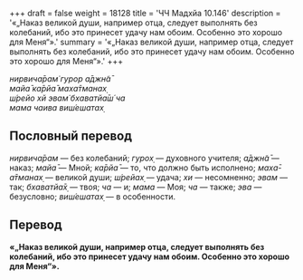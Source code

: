 +++
draft = false
weight = 18128
title = 'ЧЧ Мадхйа 10.146'
description = '«„Наказ великой души, например отца, следует выполнять без колебаний, ибо это принесет удачу нам обоим. Особенно это хорошо для Меня“».'
summary = '«„Наказ великой души, например отца, следует выполнять без колебаний, ибо это принесет удачу нам обоим. Особенно это хорошо для Меня“».'
+++

_нирвича̄рам̇ гурор а̄джн̃а̄  
майа̄ ка̄рйа̄ маха̄тманах̣  
ш́рейо хй эвам̇ бхаватйа̄ш́ ча  
мама чаива виш́ешатах̣_

## Пословный перевод

_нирвича̄рам_ — без колебаний; _гурох̣_ — духовного учителя; _а̄джн̃а̄_ — наказ; _майа̄_ — Мной; _ка̄рйа̄_ — то, что должно быть исполнено; _маха̄_\-_а̄тманах̣_ — великой души; _ш́рейах̣_ — удача; _хи_ — несомненно; _эвам_ — так; _бхаватйа̄х̣_ — твоя; _ча_ — и; _мама_ — Моя; _ча_ — также; _эва_ — безусловно; _виш́ешатах̣_ — в особенности.

## Перевод

**«„Наказ великой души, например отца, следует выполнять без колебаний, ибо это принесет удачу нам обоим. Особенно это хорошо для Меня“».**
